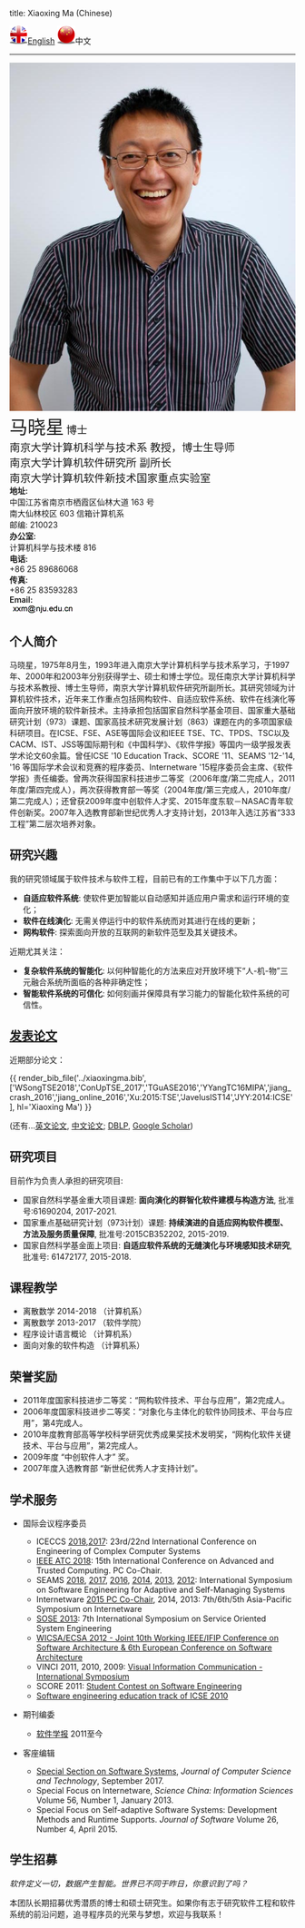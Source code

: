 title: Xiaoxing Ma (Chinese)

<a href="../"><img width="32" alt="" src="../static/uk-icon-small.png" />English</a>
<img width="32" alt="" src="../static/china-icon-small.png" />中文

<hr/>

<div class="news-body">
    <div class="row gutter k-equal-height"><!-- row -->
        <div class="col-lg-3 col-md-4 col-sm-12">
            <img src="../static/xxm-happy.jpg" alt="Xiaoxing Ma" class="aligncenter" />
        </div>
        <div class="col-lg-9 col-md-8 col-sm-12">
            <div class="row gutter k-equal-height"><!-- nesting row -->
                <div class="col-lg-12">
                    <span style="font-size:24pt">马晓星</span> <span style="font-size:14pt">博士</span>
                </div>
            </div><!-- nesting row end -->
            <div class="row gutter k-equal-height"><!-- nesting row -->
                <div class="col-lg-12">
                    <span style="font-size:14pt">南京大学计算机科学与技术系 教授，博士生导师</span>
                </div>
            </div><!-- nesting row end -->
            <div class="row gutter k-equal-height"><!-- nesting row -->
                <div class="col-lg-12">
                    <span style="font-size:14pt">南京大学计算机软件研究所 副所长</span>
                </div>
            </div><!-- nesting row end -->
            <div class="row gutter k-equal-height"><!-- nesting row -->
                <div class="col-lg-12">
                    <span style="font-size:14pt">南京大学计算机软件新技术国家重点实验室</span>
                </div>
            </div><!-- nesting row end -->
            <div class="row gutter k-equal-height"><!-- nesting row -->
                <div class="col-lg-1 col-md-2 col-sm-12">
                    <span style="font-weight: 600;">地址:</span>
                </div>
                <div class="col-lg-11 col-md-10 col-sm-12">
                    <div clas="row">
                        <div class="col-lg-12">
                            中国江苏省南京市栖霞区仙林大道 163 号
                        </div>
                    </div>
                    <div clas="row">
                        <div class="col-lg-12">
                            南大仙林校区 603 信箱计算机系
                        </div>
                    </div>
                    <div clas="row">
                        <div class="col-lg-12">
                            邮编: 210023
                        </div>
                    </div>
                </div>
            </div><!-- nesting row end -->
            <div class="row gutter k-equal-height"><!-- nesting row -->
                <div class="col-lg-1 col-md-2 col-sm-12" style="padding-right: 0;">
                    <span style="font-weight: 600;">办公室:</span>
                </div>
                <div class="col-lg-11 col-md-10 col-sm-12">
                    <div clas="row">
                        <div class="col-lg-12">
                            计算机科学与技术楼 816
                        </div>
                    </div>
                </div>
            </div><!-- nesting row end -->
            <div class="row gutter k-equal-height"><!-- nesting row -->
                <div class="col-lg-1 col-md-2 col-sm-12">
                    <span style="font-weight: 600;">电话:</span>
                </div>
                <div class="col-lg-11 col-md-10 col-sm-12">
                    <div clas="row">
                        <div class="col-lg-12">
                            +86 25 89686068
                        </div>
                    </div>
                </div>
            </div><!-- nesting row end -->
            <div class="row gutter k-equal-height"><!-- nesting row -->
                <div class="col-lg-1 col-md-2 col-sm-12">
                    <span style="font-weight: 600;">传真:</span>
                </div>
                <div class="col-lg-11 col-md-10 col-sm-12">
                    <div clas="row">
                        <div class="col-lg-12">
                            +86 25 83593283
                        </div>
                    </div>
                </div>
            </div><!-- nesting row end -->
            <div class="row gutter k-equal-height"><!-- nesting row -->
                <div class="col-lg-1 col-md-2 col-sm-12">
                    <span style="font-weight: 600;">Email:</span>
                </div>
                <div class="col-lg-11 col-md-10 col-sm-12">
                    <div clas="row">
                        <div class="col-lg-12">
                            <img src="../static/email_nju.gif"/>
                        </div>
                    </div>
                </div>
            </div><!-- nesting row end -->
        </div>
    </div><!-- row end -->
</div>

## 个人简介
马晓星，1975年8月生，1993年进入南京大学计算机科学与技术系学习，于1997年、2000年和2003年分别获得学士、硕士和博士学位。现任南京大学计算机科学与技术系教授、博士生导师，南京大学计算机软件研究所副所长。其研究领域为计算机软件技术，近年来工作重点包括网构软件、自适应软件系统、软件在线演化等面向开放环境的软件新技术。主持承担包括国家自然科学基金项目、国家重大基础研究计划（973）课题、国家高技术研究发展计划（863）课题在内的多项国家级科研项目。在ICSE、FSE、ASE等国际会议和IEEE  TSE、TC、TPDS、TSC以及CACM、IST、JSS等国际期刊和《中国科学》、《软件学报》等国内一级学报发表学术论文60余篇。曾任ICSE '10  Education Track、SCORE '11、SEAMS '12-'14, '16 等国际学术会议和竞赛的程序委员、Internetware  '15程序委员会主席、《软件学报》责任编委。曾两次获得国家科技进步二等奖（2006年度/第二完成人，2011年度/第四完成人），两次获得教育部一等奖（2004年度/第三完成人，2010年度/第二完成人）；还曾获2009年度中创软件人才奖、2015年度东软－NASAC青年软件创新奖。2007年入选教育部新世纪优秀人才支持计划，2013年入选江苏省“333工程”第二层次培养对象。

## 研究兴趣
我的研究领域属于软件技术与软件工程，目前已有的工作集中于以下几方面：

* __自适应软件系统__: 使软件更加智能以自动感知并适应用户需求和运行环境的变化；
* __软件在线演化__: 无需关停运行中的软件系统而对其进行在线的更新；
* __网构软件__: 探索面向开放的互联网的新软件范型及其关键技术。

近期尤其关注：

* __复杂软件系统的智能化__: 以何种智能化的方法来应对开放环境下“人-机-物”三元融合系统所面临的各种非确定性；
* __智能软件系统的可信化__: 如何刻画并保障具有学习能力的智能化软件系统的可信性。

## [发表论文](../publications)
近期部分论文：

{{ render_bib_file('../xiaoxingma.bib', ['WSongTSE2018','ConUpTSE_2017','TGuASE2016','YYangTC16MIPA','jiang_crash_2016','jiang_online_2016','Xu:2015:TSE','JavelusIST14','JYY:2014:ICSE'], hl='Xiaoxing Ma') }}


(还有...[英文论文](../publications), [中文论文](http://www.c-dblp.cn/search_result.php?author_name=%E9%A9%AC%E6%99%93%E6%98%9F); [DBLP](http://dblp.uni-trier.de/pers/hd/m/Ma:Xiaoxing), [Google Scholar](https://scholar.google.com/citations?user=44WpWR4AAAAJ))

## 研究项目
目前作为负责人承担的研究项目: 

* 国家自然科学基金重大项目课题: __面向演化的群智化软件建模与构造方法__, 批准号:61690204, 2017-2021.
* 国家重点基础研究计划（973计划）课题: __持续演进的自适应网构软件模型、方法及服务质量保障__, 批准号:2015CB352202, 2015-2019.
* 国家自然科学基金面上项目: __自适应软件系统的无缝演化与环境感知技术研究__, 批准号: 61472177, 2015-2018. 

## 课程教学
* 离散数学 2014-2018 （计算机系）
* 离散数学 2013-2017 （软件学院）
* 程序设计语言概论 （计算机系）
* 面向对象的软件构造 （计算机系）



## 荣誉奖励
* 2011年度国家科技进步二等奖：“网构软件技术、平台与应用”，第2完成人。
* 2006年度国家科技进步二等奖：“对象化与主体化的软件协同技术、平台与应用”，第4完成人。
* 2010年度教育部高等学校科学研究优秀成果奖技术发明奖，“网构化软件关键技术、平台与应用”，第2完成人。
* 2009年度 “中创软件人才” 奖。
* 2007年度入选教育部 “新世纪优秀人才支持计划”。

## 学术服务

* 国际会议程序委员
    * ICECCS [2018](http://formal-analysis.com/iceccs/2018/),[2017](https://iceccs.github.io/2017/): 23rd/22nd International Conference on Engineering of Complex Computer Systems
    * [IEEE ATC 2018](http://www.smart-world.org/2018/atc/): 15th International Conference on Advanced and Trusted Computing. PC Co-Chair.
    * SEAMS [2018](https://conf.researchr.org/home/seams-2018), [2017](https://wp.doc.ic.ac.uk/seams2017/), [2016](http://seams2016.jgreen.de/), [2014](http://seams2014.uni-paderborn.de/), [2013](http://www.yorku.ca/mlitoiu/seams2013/), [2012](http://www.seams2012.cs.uvic.ca/):  International Symposium on Software Engineering for Adaptive and Self-Managing Systems
    * Internetware [2015 PC Co-Chair](http://internetware2015.trustie.net/), 2014, 2013: 7th/6th/5th Asia-Pacific Symposium on Internetware 
    * [SOSE 2013](http://sei.pku.edu.cn/conference/sose2013/): 7th International Symposium on Service Oriented System Engineering
    * [WICSA/ECSA 2012 - Joint 10th Working IEEE/IFIP Conference on Software Architecture & 6th European Conference on Software Architecture](http://www.wicsa.net/)
    * VINCI 2011, 2010, 2009: [Visual Information Communication - International Symposium](http://www.cse.ust.hk/vinci2011/)
    * SCORE 2011: [Student Contest on Software Engineering](http://score-contest.org/2011/)
    * [Software engineering education track of ICSE 2010](http://www.sbs.co.za/ICSE2010/3-EVENTS/_TRACKS/ICSE2010_SE-EDUCATION.html)

* 期刊编委
   * [软件学报](http://www.jos.org.cn)  2011至今
* 客座编辑
   * [Special Section on Software Systems](http://jcst.ict.ac.cn:8080/jcst/EN/column/item161.shtml), _Journal of Computer Science and Technology_, September 2017.
    * Special Focus on Internetware, _Science China: Information Sciences_ Volume 56, Number 1, January 2013.
    * Special Focus on Self-adaptive Software Systems: Development Methods and Runtime Supports. _Journal of Software_ Volume 26, Number 4, April 2015.

## 学生招募
_软件定义一切，数据产生智能。世界已不同于昨日，你意识到了吗？_

本团队长期招募优秀潜质的博士和硕士研究生。如果你有志于研究软件工程和软件系统的前沿问题，追寻程序员的光荣与梦想，欢迎与我联系！
 

<!-- Maintained by [Xiaoxing Ma](/people/xiaoxingma) Last updated 2018-05-22 --->
